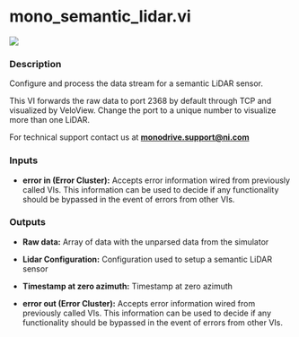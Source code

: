 # mono_semantic_lidar.vi

<p class="img_container">
<img class="lg_img" src="../mono_semantic_lidar.png"/>
</p>

### Description

Configure and process the data stream for a semantic LiDAR sensor. 

This VI forwards the raw data to port 2368 by default through TCP and visualized by VeloView. Change the port to a unique number to visualize more than one LiDAR.

For technical support contact us at <b>monodrive.support@ni.com</b> 

### Inputs

- **error in (Error Cluster):** Accepts error information wired from previously called VIs. This information can be used to decide if any functionality should be bypassed in the event of errors from other VIs. 

### Outputs

- **Raw data:**  Array of data with the unparsed data from the simulator
 

- **Lidar Configuration:**  Configuration used to setup a semantic LiDAR sensor
 

- **Timestamp at zero azimuth:**  Timestamp at zero azimuth
 

- **error out (Error Cluster):** Accepts error information wired from previously called VIs. This information can be used to decide if any functionality should be bypassed in the event of errors from other VIs. 

<p>&nbsp;</p>
